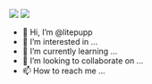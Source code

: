 [![](https://github-readme-stats.vercel.app/api?username=litepupp)](https://github.com/anuraghazra/github-readme-stats)
[![](https://github-readme-stats.vercel.app/api/top-langs/?username=litepupp&layout=compact)](https://github.com/anuraghazra/github-readme-stats)


- 👋 Hi, I’m @litepupp
- 👀 I’m interested in ...
- 🌱 I’m currently learning ...
- 💞️ I’m looking to collaborate on ...
- 📫 How to reach me ...

<!---
litepupp/litepupp is a ✨ special ✨ repository because its `README.md` (this file) appears on your GitHub profile.
You can click the Preview link to take a look at your changes.
--->
